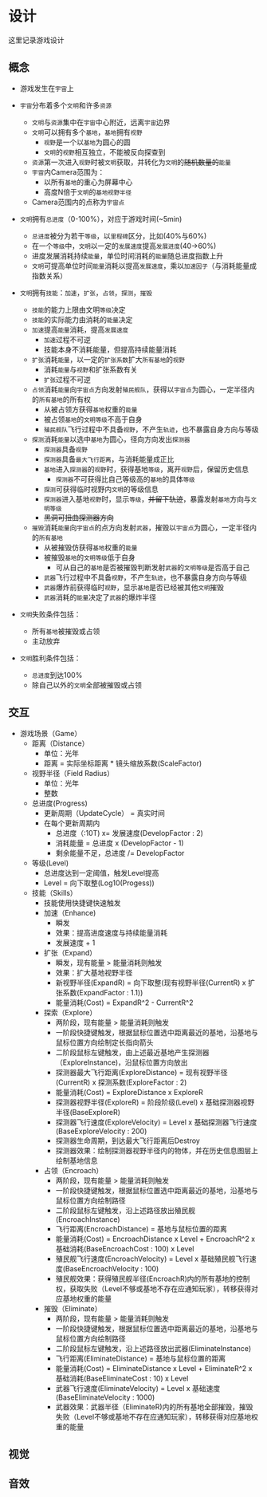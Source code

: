 # 设计

这里记录游戏设计

## 概念

* 游戏发生在`宇宙`上

* `宇宙`分布着多个`文明`和许多`资源`
  * `文明`与`资源`集中在`宇宙`中心附近，远离`宇宙`边界
  * `文明`可以拥有多个`基地`，`基地`拥有`视野`
    * `视野`是一个以`基地`为圆心的圆
    * `文明`的`视野`相互独立，不能被反向探查到
  * `资源`第一次进入`视野`时被`文明`获取，并转化为`文明`的~~随机数量的~~`能量`
  * `宇宙`内Camera范围为：
    * 以所有`基地`的重心为屏幕中心
    * 高度N倍于`文明`的`基地视野半径`
  * Camera范围内的点称为`宇宙点`
 
* `文明`拥有`总进度`（0-100%），对应于游戏时间(~5min)
  * `总进度`被分为若干`等级`，以`里程碑`区分，比如(40%与60%)
  * 在一个`等级`中，`文明`以一定的`发展速度`提高`发展进度`(40->60%)
  * 进度发展消耗持续`能量`，单位时间消耗的`能量`随总进度指数上升
  * `文明`可提高单位时间`能量`消耗以提高`发展速度`，乘以`加速因子`（与消耗能量成指数关系）

* `文明`拥有`技能`：`加速`，`扩张`，`占领`，`探测`，`摧毁`
  * `技能`的能力上限由文明`等级`决定
  * `技能`的实际能力由消耗的`能量`决定
  * `加速`提高`能量`消耗，提高`发展速度`
    * `加速`过程不可逆
    * 技能本身不消耗能量，但提高持续能量消耗
  * `扩张`消耗`能量`，以一定的`扩张系数`扩大`所有基地`的`视野`
    * 消耗`能量`与`视野`和扩张系数有关
    * `扩张`过程不可逆
  * `占领`消耗`能量`向`宇宙点`方向发射`殖民舰队`，获得以`宇宙点`为圆心，一定半径内的`所有基地`的所有权
    * 从被占领方获得`基地`权重的`能量`
    * 被占领`基地`的`文明等级`不高于自身
    * `殖民舰队`飞行过程中不具备`视野`，不产生`轨迹`，也不暴露自身方向与等级
  * `探测`消耗`能量`以选中`基地`为圆心，径向方向发出`探测器`
    * `探测器`具备`视野`
    * `探测器`具备`最大飞行距离`，与消耗能量成正比
    * `基地`进入`探测器`的`视野`时，获得基地`等级`，离开`视野`后，保留历史信息
      * `探测器`不可获得比自己等级高的`基地`的具体`等级`
    * `探测`可获得临时视野内`文明`的等级信息
    * `探测器`进入基地`视野`时，显示`等级`，~~并留下轨迹~~，暴露发射`基地`方向与`文明等级`
    * ~~黑洞可扭曲探测器方向~~
  * `摧毁`消耗`能量`向`宇宙点`的点方向发射`武器`，摧毁以`宇宙点`为圆心，一定半径内的`所有基地`
    * 从被摧毁仿获得`基地`权重的`能量`
    * 被摧毁`基地`的`文明等级`低于自身
      * 可从自己的`基地`是否被摧毁判断发射`武器`的`文明等级`是否高于自己
    * `武器`飞行过程中不具备`视野`，不产生`轨迹`，也不暴露自身方向与等级
    * `武器`爆炸前获得临时`视野`，显示`基地`是否已经被其他`文明`摧毁
    * `武器`消耗的`能量`决定了`武器`的爆炸半径
      
* `文明`失败条件包括：
  * 所有`基地`被摧毁或占领
  * 主动放弃
* `文明`胜利条件包括：
  * `总进度`到达100%
  * 除自己以外的`文明`全部被摧毁或占领
  
## 交互

* 游戏场景（Game）
  * 距离（Distance）
    * 单位：光年
    * 距离 = 实际坐标距离 * 镜头缩放系数(ScaleFactor)
  * 视野半径（Field Radius）
    * 单位：光年
    * 整数
  * 总进度(Progress)
    * 更新周期（UpdateCycle） = 真实时间
    * 在每个更新周期内
      * 总进度（:10T) x= 发展速度(DevelopFactor : 2)
      * 消耗能量 = 总进度 x (DevelopFactor - 1)
      * 剩余能量不足，总进度 /= DevelopFactor
  * 等级(Level)
    * 总进度达到一定阈值，触发Level提高
    * Level = 向下取整(Log10(Progess))
  * 技能（Skills）
    * 技能使用快捷键快速触发
    * 加速（Enhance)
      * 瞬发
      * 效果：提高进度速度与持续能量消耗
      * 发展速度 + 1
    * 扩张（Expand）
      * 瞬发，现有能量 > 能量消耗则触发
      * 效果：扩大基地视野半径
      * 新视野半径(ExpandR) = 向下取整(现有视野半径(CurrentR) x 扩张系数(ExpandFactor : 1.1))
      * 能量消耗(Cost) = ExpandR^2 - CurrentR^2
    * 探索（Explore）
      * 两阶段，现有能量 > 能量消耗则触发
      * 一阶段快捷键触发，根据鼠标位置选中距离最近的基地，沿基地与鼠标位置方向绘制定长指向箭头
      * 二阶段鼠标左键触发，由上述最近基地产生探测器（ExploreInstance)，沿鼠标位置方向放出
      * 探测器最大飞行距离(ExploreDistance) = 现有视野半径(CurrentR) x 探测系数(ExploreFactor : 2)
      * 能量消耗(Cost) = ExploreDistance x ExploreR
      * 探测器视野半径(ExploreR) = 阶段阶级(Level) x 基础探测器视野半径(BaseExploreR) 
      * 探测器飞行速度(ExploreVelocity) = Level x 基础探测器飞行速度(BaseExploreVelocity : 200)
      * 探测器生命周期，到达最大飞行距离后Destroy
      * 探测器效果：绘制探测器视野半径内的物体，并在历史信息图层上绘制基地信息
    * 占领（Encroach）
      * 两阶段，现有能量 > 能量消耗则触发
      * 一阶段快捷键触发，根据鼠标位置选中距离最近的基地，沿基地与鼠标位置方向绘制路径
      * 二阶段鼠标左键触发，沿上述路径放出殖民舰(EncroachInstance)
      * 飞行距离(EncroachDistance) = 基地与鼠标位置的距离
      * 能量消耗(Cost) = EncroachDistance x Level + EncroachR^2 x 基础消耗(BaseEncroachCost : 100) x Level
      * 殖民舰飞行速度(EncroachVelocity) = Level x 基础殖民舰飞行速度(BaseEncroachVelocity : 100)
      * 殖民舰效果：获得殖民舰半径(EncroachR)内的所有基地的控制权，获取失败（Level不够或基地不存在应通知玩家），转移获得对应基地权重的能量
    * 摧毁（Eliminate）
      * 两阶段，现有能量 > 能量消耗则触发
      * 一阶段快捷键触发，根据鼠标位置选中距离最近的基地，沿基地与鼠标位置方向绘制路径
      * 二阶段鼠标左键触发，沿上述路径放出武器(EliminateInstance)
      * 飞行距离(EliminateDistance) = 基地与鼠标位置的距离
      * 能量消耗(Cost) = EliminateDistance x Level +  EliminateR^2 x 基础消耗(BaseEliminateCost : 10) x Level
      * 武器飞行速度(EliminateVelocity) = Level x 基础速度(BaseEliminateVelocity : 1000)
      * 武器效果：武器半径（EliminateR)内的所有基地全部摧毁，摧毁失败（Level不够或基地不存在应通知玩家），转移获得对应基地权重的能量
  
## 视觉

## 音效
